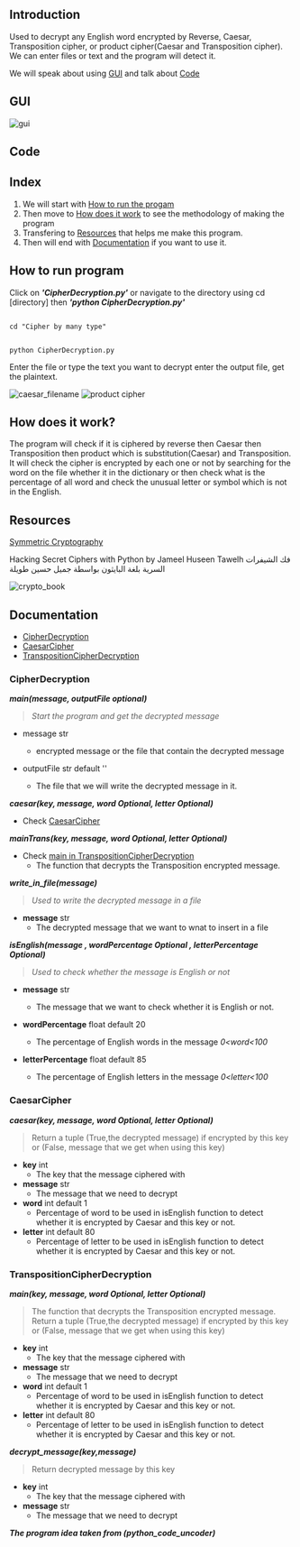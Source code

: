 ## Introduction
Used to decrypt any English word encrypted by Reverse, Caesar, Transposition cipher, or product cipher(Caesar and Transposition cipher).
We can enter files or text and the program will detect it.

We will speak about using [GUI](#GUI) and talk about [Code](#Code)

## GUI
![gui](Screenshots/gif.gif)

## Code
## Index    
  1. We will start with [How to run the progam](#How-to-run-program)
  2. Then move to [How does it work](#How-does-it-work?) to see the methodology of making the program
  3. Transfering to [Resources](#Resources) that helps me make this program.
  4. Then will end with [Documentation](#Documentation) if you want to use it.

## How to run program 
Click on ***'CipherDecryption.py'*** or navigate to the directory using cd [directory] then ***'python CipherDecryption.py'*** 

<prev >
<code >
cd "Cipher by many type"
    
python CipherDecryption.py
</code>
</prev>

Enter the file or type the text you want to decrypt enter the output file, get the plaintext.

![caesar_filename](Screenshots/caesar_filename.png)
![product cipher](Screenshots/product.png)

## How does it work?

The program will check if it is ciphered by reverse then Caesar then Transposition then product which is substitution(Caesar) and Transposition.
It will check the cipher is encrypted by each one or not by searching for the word on the file whether it in the dictionary or then check what is the percentage of all word and check the unusual letter or symbol which is not in the English.

## Resources
[Symmetric Cryptography](https://www.coursera.org/learn/symmetric-crypto)

Hacking Secret Ciphers with Python by Jameel Huseen Tawelh
فك الشيفرات السرية بلغة البايثون بواسطة جميل حسين طويلة

![crypto_book](Screenshots/crypto_book.png)


## Documentation
   * [CipherDecryption](#CipherDecryption)
   * [CaesarCipher](#CaesarCipher)
   * [TranspositionCipherDecryption](#TranspositionCipherDecryption)
    
### CipherDecryption
***main(message, outputFile *optional*)***<br/> 
   > *Start the program and get the decrypted message*
     
   * message str
        - encrypted message or the file that contain the decrypted message
                
   * outputFile str default ''
        - The file that we will write the decrypted message in it.


***caesar(key, message, word *Optional*, letter *Optional*)***
* Check [CaesarCipher](#CaesarCipher)

***mainTrans(key, message, word *Optional*, letter *Optional*)***
* Check [main in TranspositionCipherDecryption](#TranspositionCipherDecryption)
    - The function that decrypts the Transposition encrypted message.

***write_in_file(message)***<br>
> *Used to write the decrypted message in a file*
* **message** str
    - The decrypted message that we want to wnat to insert in a file

***isEnglish(message , wordPercentage *Optional* , letterPercentage *Optional*)***<br>
> *Used to check whether the message is English or not*
- **message** str
    * The message that we want to check whether it is English or not.

- **wordPercentage** float default 20
    * The percentage of English words in the message *0<word<100*
            
- **letterPercentage** float default 85
    * The percentage of English letters in the message *0<letter<100*

### CaesarCipher
   ***caesar(key, message, word *Optional*, letter *Optional*)*** <br>
   > Return a tuple (True,the decrypted message) if encrypted by this key or (False, message that we get when using this key)

   * **key** int
        - The key that the message ciphered with
   * **message** str
        - The message that we need to decrypt
   * **word** int default 1 
        - Percentage of word to be used in isEnglish function to detect whether it is encrypted by Caesar and this key or not.
   * **letter** int default 80
        - Percentage of letter to be used in isEnglish function to detect whether it is encrypted by Caesar and this key or    not.

   ### TranspositionCipherDecryption
   ***main(key, message, word *Optional*, letter *Optional*)***<br>
   > The function that decrypts the Transposition encrypted message.<br>
    Return a tuple (True,the decrypted message) if encrypted by this key or (False, message that we get when using this key)

   * **key** int
        - The key that the message ciphered with
   * **message** str
        - The message that we need to decrypt
   * **word** int default 1 
        - Percentage of word to be used in isEnglish function to detect whether it is encrypted by Caesar and this key or not.
   * **letter** int default 80
        - Percentage of letter to be used in isEnglish function to detect whether it is encrypted by Caesar and this key or not.

   ***decrypt_message(key,message)***<br>
   > Return decrypted message by this key

   * **key** int
        - The key that the message ciphered with
   * **message** str
        - The message that we need to decrypt

___The program idea taken from (python_code_uncoder)___
